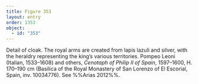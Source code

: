 ```yaml
---
title: Figure 353
layout: entry
order: 1353
object:
  - id: "353"
---
```


Detail of cloak. The royal arms are created from lapis lazuli and silver, with the heraldry representing the king’s various territories. Pompeo Leoni (Italian, 1533–1608) and others, *Cenotaph of Philip II of Spain*, 1597–1600, H. 170–190 cm (Basilica of the Royal Monastery of San Lorenzo of El Escorial, Spain, inv. 10034776). See %%Arias 2012%%.
